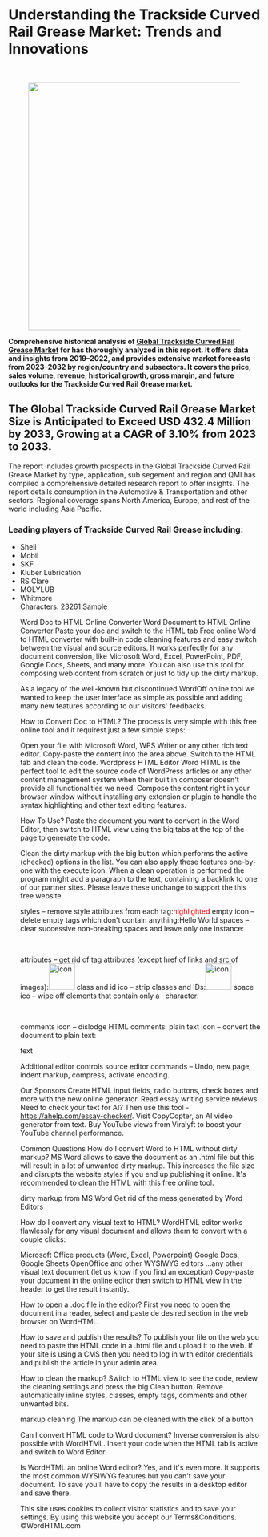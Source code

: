 
<h1 id="cc27" class="pw-post-title fo fp fq bf fr fs ft fu fv fw fx fy fz ga gb gc gd ge gf gg gh gi gj gk gl gm gn go gp gq bk" data-testid="storyTitle" data-selectable-paragraph="">Understanding the Trackside Curved Rail Grease Market: Trends and Innovations</h1>
<div>
<div class="speechify-ignore ab cp">
<div class="speechify-ignore bh l">
<div class="gr gs gt gu gv ab">
<div>
<div class="ab gw">
<div>
<div class="bm">
<div class="l gx gy by gz ha">&nbsp;</div>
<div class="l gx gy by gz ha">
<div class="eq er es et eu l">
<article>
<div class="l">
<div class="l">
<section>
<div>
<div class="fj fk fl fm fn">
<div class="ab cb">
<div class="ci bh ev ew ex ey">
<figure class="ld le lf lg lh li la lb paragraph-image">
<div class="lj lk ed ll bh lm" tabindex="0">
<div class="la lb lc"><picture><img class="bh ki ln c" src="https://miro.medium.com/v2/resize:fit:1155/1*M8xeVtjcI2f42c1PjsdYuQ.jpeg" alt="" width="700" height="494" /></picture></div>
</div>
</figure>
<p id="b46a" class="pw-post-body-paragraph lo lp fq lq b lr ls lt lu lv lw lx ly lz ma mb mc md me mf mg mh mi mj mk ml fj bk" data-selectable-paragraph=""><strong class="lq fr">Comprehensive historical analysis of&nbsp;</strong><a class="af mm" href="https://www.sphericalinsights.com/reports/trackside-curved-rail-grease-market" target="_blank" rel="noopener ugc nofollow"><strong class="lq fr">Global Trackside Curved Rail Grease Market</strong></a><strong class="lq fr">&nbsp;for has thoroughly analyzed in this report. It offers data and insights from 2019&ndash;2022, and provides extensive market forecasts from 2023&ndash;2032 by region/country and subsectors. It covers the price, sales volume, revenue, historical growth, gross margin, and future outlooks for the Trackside Curved Rail Grease market.</strong></p>
<h2 id="b4f6" class="mn mo fq bf mp mq mr ms mt mu mv mw mx lz my mz na md nb nc nd mh ne nf ng nh bk" data-selectable-paragraph="">The Global Trackside Curved Rail Grease Market Size is Anticipated to Exceed USD 432.4 Million by 2033, Growing at a CAGR of 3.10% from 2023 to 2033.</h2>
<p id="c403" class="pw-post-body-paragraph lo lp fq lq b lr ni lt lu lv nj lx ly lz nk mb mc md nl mf mg mh nm mj mk ml fj bk" data-selectable-paragraph="">The report includes growth prospects in the Global Trackside Curved Rail Grease Market by type, application, sub segement and region and QMI has compiled a comprehensive detailed research report to offer insights. The report details consumption in the Automotive &amp; Transportation and other sectors. Regional coverage spans North America, Europe, and rest of the world including Asia Pacific.</p>
<h1 id="4a8e" class="nn mo fq bf mp no np nq mt nr ns nt mx nu nv nw nx ny nz oa ob oc od oe of og bk" data-selectable-paragraph="">Leading players of Trackside Curved Rail Grease including:</h1>
<ul class="">
<li id="e7de" class="lo lp fq lq b lr ni lt lu lv nj lx ly lz nk mb mc md nl mf mg mh nm mj mk ml oh oi oj bk" data-selectable-paragraph="">Shell</li>
<li id="6ed4" class="lo lp fq lq b lr ok lt lu lv ol lx ly lz om mb mc md on mf mg mh oo mj mk ml oh oi oj bk" data-selectable-paragraph="">Mobil</li>
<li id="cb3d" class="lo lp fq lq b lr ok lt lu lv ol lx ly lz om mb mc md on mf mg mh oo mj mk ml oh oi oj bk" data-selectable-paragraph="">SKF</li>
<li id="c78c" class="lo lp fq lq b lr ok lt lu lv ol lx ly lz om mb mc md on mf mg mh oo mj mk ml oh oi oj bk" data-selectable-paragraph="">Kluber Lubrication</li>
<li id="4b9d" class="lo lp fq lq b lr ok lt lu lv ol lx ly lz om mb mc md on mf mg mh oo mj mk ml oh oi oj bk" data-selectable-paragraph="">RS Clare</li>
<li id="8a9e" class="lo lp fq lq b lr ok lt lu lv ol lx ly lz om mb mc md on mf mg mh oo mj mk ml oh oi oj bk" data-selectable-paragraph="">MOLYLUB</li>
<li id="a756" class="lo lp fq lq b lr ok lt lu lv ol lx ly lz om mb mc md on mf mg mh oo mj mk ml oh oi oj bk" data-selectable-paragraph="">Whitmore</li>
Characters: 23261
Sample
 
Word Doc to HTML Online Converter
Word Document to HTML Online Converter
Paste your doc and switch to the HTML tab
Free online Word to HTML converter with built-in code cleaning features and easy switch between the visual and source editors. It works perfectly for any document conversion, like Microsoft Word, Excel, PowerPoint, PDF, Google Docs, Sheets, and many more. You can also use this tool for composing web content from scratch or just to tidy up the dirty markup.

As a legacy of the well-known but discontinued WordOff online tool we wanted to keep the user interface as simple as possible and adding many new features according to our visitors' feedbacks.

How to Convert Doc to HTML?
The process is very simple with this free online tool and it requirest just a few simple steps:

Open your file with Microsoft Word, WPS Writer or any other rich text editor.
Copy-paste the content into the area above.
Switch to the HTML tab and clean the code.
Wordpress HTML Editor
Word HTML is the perfect tool to edit the source code of WordPress articles or any other content management system when their built in composer doesn't provide all functionalities we need. Compose the content right in your browser window without installing any extension or plugin to handle the syntax highlighting and other text editing features.

How To Use?
Paste the document you want to convert in the Word Editor, then switch to HTML view using the big tabs at the top of the page to generate the code.

Clean the dirty markup with the big button which performs the active (checked) options in the list. You can also apply these features one-by-one with the execute icon. When a clean operation is performed the program might add a paragraph to the text, containing a backlink to one of our partner sites. Please leave these unchange to support the this free website.

styles  –  remove style attributes from each tag:<span style="color: red;">highlighted</span>
empty icon  –  delete empty tags which don't contain anything:<span>Hello<span></span> World</span>
spaces  –  clear successive non-breaking spaces and leave only one instance:<p>&nbsp;&nbsp;&nbsp;&nbsp;&nbsp;</p>
attributes  –  get rid of tag attributes (except href of links and src of images):<img src="/icon.png" alt="icon" width="52" height="52" id="pic52" />
class and id ico  –  strip classes and IDs:<img id="pic52" class="right" src="/icon.png" alt="icon" width="52" />
space ico  –  wipe off elements that contain only a &nbsp; character:<p>&nbsp;</p>
comments  icon  –  dislodge HTML comments:<!-- comment -->
plain text icon  –  convert the document to plain text:<p><span class="header">text</span></p>
Additional editor controls
source editor commands  –  Undo, new page, indent markup, compress, activate encoding.

Our Sponsors
Create HTML input fields, radio buttons, check boxes and more with the new online generator.
Read essay writing service reviews.
Need to check your text for AI? Then use this tool - https://ahelp.com/essay-checker/.
Visit CopyCopter, an AI video generator from text.
Buy YouTube views from Viralyft to boost your YouTube channel performance.

Common Questions
How do I convert Word to HTML without dirty markup?
MS Word allows to save the document as an .html file but this will result in a lot of unwanted dirty markup. This increases the file size and disrupts the website styles if you end up publishing it online. It's recommended to clean the HTML with this free online tool.

dirty markup from MS Word
Get rid of the mess generated by Word Editors

How do I convert any visual text to HTML?
WordHTML editor works flawlessly for any visual document and allows them to convert with a couple clicks:

Microsoft Office products (Word, Excel, Powerpoint)
Google Docs, Google Sheets
OpenOffice and other WYSIWYG editors
...any other visual text document (let us know if you find an exception)
Copy-paste your document in the online editor then switch to HTML view in the header to get the result instantly.

How to open a .doc file in the editor?
First you need to open the document in a reader, select and paste de desired section in the web browser on WordHTML.

How to save and publish the results?
To publish your file on the web you need to paste the HTML code in a .html file and upload it to the web.
If your site is using a CMS then you need to log in with editor credentials and publish the article in your admin area.

How to clean the markup?
Switch to HTML view to see the code, review the cleaning settings and press the big Clean button.
Remove automatically inline styles, classes, empty tags, comments and other unwanted bits.

markup cleaning
The markup can be cleaned with the click of a button

Can I convert HTML code to Word document?
Inverse conversion is also possible with WordHTML. Insert your code when the HTML tab is active and switch to Word Editor.

Is WordHTML an online Word editor?
Yes, and it's even more. It supports the most common WYSIWYG features but you can't save your document. To save you'll have to copy the results in a desktop editor and save there.

This site uses cookies to collect visitor statistics and to save your settings.
By using this website you accept our Terms&Conditions.
©WordHTML.com
